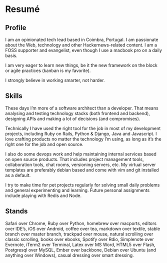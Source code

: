 # Resumé

## Profile

I am an opinionated tech lead based in Coimbra, Portugal. I am passionate about the Web, technology and other Hackernews-related content. I am a FOSS supporter and evangelist, even though I use a macbook pro on a daily basis.

I am very eager to learn new things, be it the new framework on the block or agile practices (kanban is my favorite).

I strongly believe in working smarter, not harder.

## Skills

These days I’m more of a software architect than a developer. That means analysing and testing technology stacks (both frontend and backend), designing APIs and making a lot of decisions (and compromises).

Technically I have used the right tool for the job in most of my development projects, including Ruby on Rails, Python & Django, Java and Javascript. I love crafting products no matter the technology I’m using, as long as it’s the right one for the job and open source.

I also do some devops work and help maintaining internal services based on open source products. That includes project management tools, collaboration tools, chat rooms, versioning servers, etc. My virtual server templates are preferably debian based and come with vim and git installed as a default.

I try to make time for pet projects regularly for solving small daily problems and general experimenting and learning. Future personal assignments include playing with Redis and Node.

## Stands

Safari over Chrome, Ruby over Python, homebrew over macports, editors over IDE’s, iOS over Android, coffee over tea, markdown over textile, stable branch over master branch, trackpad over mouse, natural scrolling over classic scrolling, books over ebooks, Spotify over Rdio, Simplenote over Evernote, iTerm2 over Terminal, Latex over MS Word, HTML5 over Flash, Postgresql over MySQL, Ember over backbone, Debian over Ubuntu (and anything over Windows), casual dressing over smart dressing.